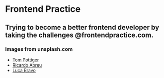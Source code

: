 <h1>Frontend Practice</h1>

<h2>Trying to become a better frontend developer by taking the challenges @frontendpractice.com.</h2>

<h3>Images from unsplash.com</h3>
<ul>
  <li><a href="https://unsplash.com/@tompottiger">Tom Pottiger</a></li>
  <li><a href="https://unsplash.com/@txbrown">Ricardo Abreu</a></li>
  <li><a href="https://unsplash.com/@lucabravo">Luca Bravo</a></li>
</ul>

